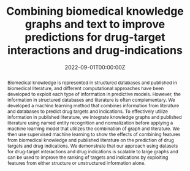 ---
title: "Combining biomedical knowledge graphs and text to improve predictions for drug-target interactions and drug-indications"
authors:
- Mona Alshahrani
- admin
- Asma Alkhaldi
- Maha Thafar
- Mahmut Uludag
- Magbubah Essack 
- Robert Hoehndorf
# author_notes:
# - "Equal contribution"
# - "Equal contribution"
date: "2022-09-01T00:00:00Z"
doi: "https://doi.org/10.7717/peerj.13061"

# Schedule page publish date (NOT publication's date).
# publishDate: "2022-01-01T00:00:00Z"

# Publication type.
# Accepts a single type but formatted as a YAML list (for Hugo requirements).
# Enter a publication type from the CSL standard.
publication_types: ["article-journal"]

# Publication name and optional abbreviated publication name.
publication: In ***PeerJ*** 
publication_short: ""

abstract: Biomedical knowledge is represented in structured databases and published in biomedical literature, and different computational approaches have been developed to exploit each type of information in predictive models. However, the information in structured databases and literature is often complementary. We developed a machine learning method that combines information from literature and databases to predict drug targets and indications. To effectively utilize information in published literature, we integrate knowledge graphs and published literature using named entity recognition and normalization before applying a machine learning model that utilizes the combination of graph and literature. We then use supervised machine learning to show the effects of combining features from biomedical knowledge and published literature on the prediction of drug targets and drug indications. We demonstrate that our approach using datasets for drug-target interactions and drug indications is scalable to large graphs and can be used to improve the ranking of targets and indications by exploiting features from either structure or unstructured information alone.

# Summary. An optional shortened abstract.
# summary: Lorem ipsum dolor sit amet, consectetur adipiscing elit. Duis posuere tellus ac convallis placerat. Proin tincidunt magna sed ex sollicitudin condimentum.

tags:
- Source Themes
featured: False

# links:
# - name: ""
#   url: ""
# url_pdf: http://arxiv.org/pdf/1512.04133v1
# url_code: 'https://github.com/HugoBlox/hugo-blox-builder'
# url_dataset: ''
# url_poster: ''
# url_project: ''
# url_slides: ''
# url_source: ''
# url_video: ''

# Featured image
# To use, add an image named `featured.jpg/png` to your page's folder. 
# image:
  # caption: 'Image credit: [**Unsplash**](https://unsplash.com/photos/jdD8gXaTZsc)'
  # focal_point: ""
  # preview_only: false

# Associated Projects (optional).
#   Associate this publication with one or more of your projects.
#   Simply enter your project's folder or file name without extension.
#   E.g. `internal-project` references `content/project/internal-project/index.md`.
#   Otherwise, set `projects: []`.
# projects: []

# Slides (optional).
#   Associate this publication with Markdown slides.
#   Simply enter your slide deck's filename without extension.
#   E.g. `slides: "example"` references `content/slides/example/index.md`.
#   Otherwise, set `slides: ""`.
# slides: example
---